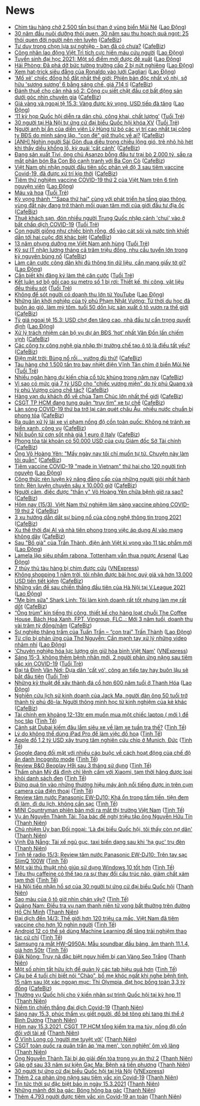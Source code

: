 # News

- [Chìm tàu hàng chở 2.500 tấn bụi than ở vùng biển Mũi Né](https://laodong.vn/xa-hoi/chim-tau-hang-cho-2500-tan-bui-than-o-vung-bien-mui-ne-889127.ldo) ([Lao Động](https://laodong.vn))
- [30 năm đầu nuôi dưỡng thói quen, 30 năm sau thu hoạch quả ngọt: 25 thói quen đời người nên rèn luyện](https://cafebiz.vn/30-nam-dau-nuoi-duong-thoi-quen-30-nam-sau-thu-hoach-qua-ngot-25-thoi-quen-doi-nguoi-nen-ren-luyen-20210311194445408.chn) ([CafeBiz](https://cafebiz.vn))
- [Tư duy trong chọn lựa sự nghiệp - bạn đã có chưa?](https://cafebiz.vn/tu-duy-trong-chon-lua-su-nghiep-ban-da-co-chua-20210315101656388.chn) ([CafeBiz](https://cafebiz.vn))
- [Công nhân lao động Việt Trì tích cực hiến máu cứu người](https://laodong.vn/ldld-phu-tho/cong-nhan-lao-dong-viet-tri-tich-cuc-hien-mau-cuu-nguoi-889150.ldo) ([Lao Động](https://laodong.vn))
- [Tuyển sinh đại học 2021: Một số điểm mới được đề xuất](https://laodong.vn/giao-duc/tuyen-sinh-dai-hoc-2021-mot-so-diem-moi-duoc-de-xuat-889129.ldo) ([Lao Động](https://laodong.vn))
- [Hải Phòng: Đã phá dỡ bức tường trường cấp 2 bị nứt nghiêng](https://laodong.vn/ban-doc/hai-phong-da-pha-do-buc-tuong-truong-cap-2-bi-nut-nghieng-889128.ldo) ([Lao Động](https://laodong.vn))
- [Xem hat-trick siêu đẳng của Ronaldo vào lưới Cagliari](https://laodong.vn/video-the-thao/xem-hat-trick-sieu-dang-cua-ronaldo-vao-luoi-cagliari-889111.ldo) ([Lao Động](https://laodong.vn))
- ['Mổ xẻ' chiếc đồng hồ đắt nhất thế giới: Phiên bản độc nhất vô nhị, sở hữu 'sương sương' 6 bằng sáng chế, giá 714 tỉ](https://cafebiz.vn/mo-xe-chiec-dong-ho-dat-nhat-the-gioi-phien-ban-doc-nhat-vo-nhi-so-huu-suong-suong-6-bang-sang-che-gia-714-ti-20210315100535202.chn) ([CafeBiz](https://cafebiz.vn))
- [Đánh thuế cho căn nhà số 2: Công cụ siết chặt đầu cơ bất động sản dưới góc nhìn chuyên gia](https://cafebiz.vn/danh-thue-cho-can-nha-so-2-cong-cu-siet-chat-dau-co-bat-dong-san-duoi-goc-nhin-chuyen-gia-20210315100025794.chn) ([CafeBiz](https://cafebiz.vn))
- [Giá vàng và ngoại tệ 15.3: Vàng được kỳ vọng, USD tiếp đà tăng](https://laodong.vn/video/gia-vang-va-ngoai-te-153-vang-duoc-ky-vong-usd-tiep-da-tang-889124.ldo) ([Lao Động](https://laodong.vn))
- [‘11 kỳ họp Quốc hội diễn ra dân chủ, công khai, chất lượng’](https://tuoitre.vn/11-ky-hop-quoc-hoi-dien-ra-dan-chu-cong-khai-chat-luong-20210315091310569.htm) ([Tuổi Trẻ](https://tuoitre.vn))
- [30 người tại Hà Nội tự ứng cử đại biểu Quốc hội khóa XV](https://tuoitre.vn/30-nguoi-tai-ha-noi-tu-ung-cu-dai-bieu-quoc-hoi-khoa-xv-20210315085831419.htm) ([Tuổi Trẻ](https://tuoitre.vn))
- [Người anh bí ẩn của diễn viên Lý Hùng từ bỏ các vị trí cao nhất tại công ty BĐS do mình sáng lập, "con đẻ" giờ thuộc về ai?](https://cafebiz.vn/nguoi-anh-bi-an-cua-dien-vien-ly-hung-tu-bo-cac-vi-tri-cao-nhat-tai-cong-ty-bds-do-minh-sang-lap-con-de-gio-thuoc-ve-ai-20210315093857548.chn) ([CafeBiz](https://cafebiz.vn))
- [[ẢNH] Nghìn người Sài Gòn đua diều trong chiều lộng gió, trẻ nhỏ hò hét khi thấy diều khổng lồ, kỳ quái 'cất cánh'](https://cafebiz.vn/anh-nghin-nguoi-sai-gon-dua-dieu-trong-chieu-long-gio-tre-nho-ho-het-khi-thay-dieu-khong-lo-ky-quai-cat-canh-20210315093232125.chn) ([CafeBiz](https://cafebiz.vn))
- [Đang sản xuất Tivi, ông chủ Asanzo bỗng đầu tư trại bò 2.000 tỷ, sắp ra mắt phân bón Ba Con Bò cạnh tranh với Ba Con Cò](https://cafebiz.vn/dang-san-xuat-tivi-ong-chu-asanzo-bong-dau-tu-trai-bo-2000-ty-sap-ra-mat-phan-bon-ba-con-bo-canh-tranh-voi-ba-con-co-202103150926296.chn) ([CafeBiz](https://cafebiz.vn))
- [Việt Nam ghi nhận người đầu tiên sốc phản vệ độ 3 sau tiêm vaccine Covid-19, đã được xử trí kịp thời](https://cafebiz.vn/viet-nam-ghi-nhan-nguoi-dau-tien-soc-phan-ve-do-3-sau-tiem-vaccine-covid-19-da-duoc-xu-tri-kip-thoi-20210315092503369.chn) ([CafeBiz](https://cafebiz.vn))
- [Tiêm thử nghiệm vaccine COVID-19 thứ 2 của Việt Nam trên 6 tình nguyện viên](https://laodong.vn/y-te/tiem-thu-nghiem-vaccine-covid-19-thu-2-cua-viet-nam-tren-6-tinh-nguyen-vien-889118.ldo) ([Lao Động](https://laodong.vn))
- [Máu và hoa](https://tuoitre.vn/mau-va-hoa-20210315071117321.htm) ([Tuổi Trẻ](https://tuoitre.vn))
- [Kỳ vọng thành ""Sapa thứ hai" cùng với phát triển hạ tầng giao thông, vùng đất này đang trở thành mối quan tâm mới của giới đầu tư địa ốc](https://cafebiz.vn/ky-vong-thanh-sapa-thu-hai-cung-voi-phat-trien-ha-tang-giao-thong-vung-dat-nay-dang-tro-thanh-moi-quan-tam-moi-cua-gioi-dau-tu-dia-oc-20210315091943375.chn) ([CafeBiz](https://cafebiz.vn))
- [Thuê khách sạn, đón nhiều người Trung Quốc nhập cảnh 'chui' vào ở bất chấp dịch COVID-19](https://tuoitre.vn/thue-khach-san-don-nhieu-nguoi-trung-quoc-nhap-canh-chui-vao-o-bat-chap-dich-covid-19-20210315074114081.htm) ([Tuổi Trẻ](https://tuoitre.vn))
- [Con người giống như chiếc bình rỗng, đổ vào cát sỏi và nước tinh khiết dẫn tới hai cuộc đời khác biệt](https://cafebiz.vn/con-nguoi-giong-nhu-chiec-binh-rong-do-vao-cat-soi-va-nuoc-tinh-khiet-dan-toi-hai-cuoc-doi-khac-biet-20210312164636857.chn) ([CafeBiz](https://cafebiz.vn))
- [13 năm phụng dưỡng mẹ Việt Nam anh hùng](https://tuoitre.vn/13-nam-phung-duong-me-viet-nam-anh-hung-20210315090030357.htm) ([Tuổi Trẻ](https://tuoitre.vn))
- [Kỹ sư IT nhận lương tháng cả trăm triệu đồng, nhu cầu tuyển lớn trong kỷ nguyên bùng nổ](https://cafebiz.vn/ky-su-it-nhan-luong-thang-ca-tram-trieu-dong-nhu-cau-tuyen-lon-trong-ky-nguyen-bung-no-20210314231424292.chn) ([CafeBiz](https://cafebiz.vn))
- [Làm căn cước công dân khi đủ thông tin dữ liệu, cần mang giấy tờ gì?](https://laodong.vn/phap-luat/lam-can-cuoc-cong-dan-khi-du-thong-tin-du-lieu-can-mang-giay-to-gi-889044.ldo) ([Lao Động](https://laodong.vn))
- [Cần biết khi đăng ký làm thẻ căn cước](https://tuoitre.vn/can-biet-khi-dang-ky-lam-the-can-cuoc-20210315083547621.htm) ([Tuổi Trẻ](https://tuoitre.vn))
- [Kết luận sơ bộ gối cao su metro số 1 bị rơi: Thiết kế, thi công, vật liệu đều thiếu sót](https://tuoitre.vn/ket-luan-so-bo-goi-cao-su-metro-so-1-bi-roi-thiet-ke-thi-cong-vat-lieu-deu-thieu-sot-20210315075929721.htm) ([Tuổi Trẻ](https://tuoitre.vn))
- [Không để sót người có doanh thu lớn từ YouTube](https://laodong.vn/kinh-te/khong-de-sot-nguoi-co-doanh-thu-lon-tu-youtube-889042.ldo) ([Lao Động](https://laodong.vn))
- [Những lần khởi nghiệp của tỷ phú Phạm Nhật Vượng: Từ thời du học đã buôn áo gió, làm mỳ tôm, tuổi 50 dồn lực sản xuất ô tô vươn ra thế giới](https://cafebiz.vn/nhung-lan-khoi-nghiep-cua-ty-phu-pham-nhat-vuong-tu-thoi-du-hoc-da-buon-ao-gio-lam-mi-tom-tuoi-50-don-luc-san-xuat-o-to-vuon-ra-the-gioi-20210309171046316.chn) ([CafeBiz](https://cafebiz.vn))
- [Tỷ giá ngoại tệ 15.3: USD chợ đen tăng cao, nhà đầu tư cẩn trọng quyết định](https://laodong.vn/kinh-te/ty-gia-ngoai-te-153-usd-cho-den-tang-cao-nha-dau-tu-can-trong-quyet-dinh-889113.ldo) ([Lao Động](https://laodong.vn))
- [Xử lý trách nhiệm cán bộ vụ dự án BĐS ‘hot’ nhất Vân Đồn lấn chiếm vịnh](https://cafebiz.vn/xu-ly-trach-nhiem-can-bo-vu-du-an-bds-hot-nhat-van-don-lan-chiem-vinh-20210315085301831.chn) ([CafeBiz](https://cafebiz.vn))
- [Các công ty công nghệ gia nhập thị trường chế tạo ô tô là điều tất yếu?](https://cafebiz.vn/cac-cong-ty-cong-nghe-gia-nhap-thi-truong-che-tao-o-to-la-dieu-tat-yeu-20210315084938561.chn) ([CafeBiz](https://cafebiz.vn))
- [Điện mặt trời: Bùng nổ rồi... vướng đủ thứ!](https://cafebiz.vn/dien-mat-troi-bung-no-roi-vuong-du-thu-20210315084644619.chn) ([CafeBiz](https://cafebiz.vn))
- [Tàu hàng chở 1.500 tấn tro bay nhiệt điện Vĩnh Tân chìm ở biển Mũi Né](https://tuoitre.vn/tau-hang-cho-1500-tan-tro-bay-nhiet-dien-vinh-tan-chim-o-bien-mui-ne-20210315083650991.htm) ([Tuổi Trẻ](https://tuoitre.vn))
- [Nhiều ngân hàng dự kiến chia cổ tức khủng trong năm nay](https://cafebiz.vn/nhieu-ngan-hang-du-kien-chia-co-tuc-khung-trong-nam-nay-20210315084433992.chn) ([CafeBiz](https://cafebiz.vn))
- [Vì sao có mức giá 7 tỷ USD cho "chiếc vương miện" do tỷ phú Quang và tỷ phú Vượng cùng chế tác?](https://cafebiz.vn/vi-sao-co-muc-gia-7-ty-usd-cho-chiec-vuong-mien-do-ty-phu-quang-va-ty-phu-vuong-cung-che-tac-20210315084133818.chn) ([CafeBiz](https://cafebiz.vn))
- [Hàng vạn du khách đổ về chùa Tam Chúc lớn nhất thế giới](https://cafebiz.vn/hang-van-du-khach-do-ve-chua-tam-chuc-lon-nhat-the-gioi-20210315082920003.chn) ([CafeBiz](https://cafebiz.vn))
- [CSGT TP HCM đang tung quân “truy tìm” xe tự chế](https://cafebiz.vn/csgt-tp-hcm-dang-tung-quan-truy-tim-xe-tu-che-20210315082814223.chn) ([CafeBiz](https://cafebiz.vn))
- [Làn sóng COVID-19 thứ ba trở lại càn quét châu Âu, nhiều nước chuẩn bị phong tỏa](https://cafebiz.vn/lan-song-covid-19-thu-ba-tro-lai-can-quet-chau-au-nhieu-nuoc-chuan-bi-phong-toa-20210315082610638.chn) ([CafeBiz](https://cafebiz.vn))
- [Ra quân xử lý lái xe vi phạm nồng độ cồn toàn quốc: Không né tránh xe biển xanh, công vụ](https://cafebiz.vn/ra-quan-xu-ly-lai-xe-vi-pham-nong-do-con-toan-quoc-khong-ne-tranh-xe-bien-xanh-cong-vu-2021031508245501.chn) ([CafeBiz](https://cafebiz.vn))
- [Nỗi buồn từ cơn sốt nhà giá 1 euro ở Italy](https://cafebiz.vn/noi-buon-tu-con-sot-nha-gia-1-euro-o-italy-2021031508194407.chn) ([CafeBiz](https://cafebiz.vn))
- [Phong tỏa tài khoản có 50.000 USD của cựu Giám đốc Sở Tài chính](https://cafebiz.vn/phong-toa-tai-khoan-co-50000-usd-cua-cuu-giam-doc-so-tai-chinh-20210315081820559.chn) ([CafeBiz](https://cafebiz.vn))
- [Ông Võ Hoàng Yên: "Mấy ngày nay tôi chỉ muốn tự tử. Chuyện này làm tôi quẫn"](https://cafebiz.vn/ong-vo-hoang-yen-may-ngay-nay-toi-chi-muon-tu-tu-chuyen-nay-lam-toi-quan-20210315081650547.chn) ([CafeBiz](https://cafebiz.vn))
- [Tiêm vaccine COVID-19 &quot;made in Vietnam&quot; thứ hai cho 120 người tình nguyện](https://laodong.vn/xa-hoi/tiem-vaccine-covid-19-made-in-vietnam-thu-hai-cho-120-nguoi-tinh-nguyen-889028.ldo) ([Lao Động](https://laodong.vn))
- [Công thức rèn luyện kỹ năng đẳng cấp của những người giỏi nhất hành tinh: Rèn luyện chuyên sâu x 10.000 giờ](https://cafebiz.vn/cong-thuc-ren-luyen-ky-nang-dang-cap-cua-nhung-nguoi-gioi-nhat-hanh-tinh-ren-luyen-chuyen-sau-x-10000-gio-20210310160107575.chn) ([CafeBiz](https://cafebiz.vn))
- [Người câm, điếc được "thần y" Võ Hoàng Yên chữa bệnh giờ ra sao?](https://cafebiz.vn/nguoi-cam-diec-duoc-than-y-vo-hoang-yen-chua-benh-gio-ra-sao-20210315081337211.chn) ([CafeBiz](https://cafebiz.vn))
- [Hôm nay (15/3), Việt Nam thử nghiệm lâm sàng vaccine phòng COVID-19 thứ 2](https://cafebiz.vn/hom-nay-15-3-viet-nam-thu-nghiem-lam-sang-vaccine-phong-covid-19-thu-2-2021031508112777.chn) ([CafeBiz](https://cafebiz.vn))
- [3 xu hướng dẫn dắt sự bùng nổ của công nghệ thông tin trong 2021](https://cafebiz.vn/3-xu-huong-dan-dat-su-bung-no-cua-cong-nghe-thong-tin-trong-2021-20210314193013346.chn) ([CafeBiz](https://cafebiz.vn))
- [Xu thế thời đại AI và nhà tiên phong trong việc áp dụng AI vào mạng không dây](https://cafebiz.vn/xu-the-thoi-dai-ai-va-nha-tien-phong-trong-viec-ap-dung-ai-vao-mang-khong-day-20210313112211343.chn) ([CafeBiz](https://cafebiz.vn))
- [Sau &quot;Bố già&quot; của Trấn Thành, điện ảnh Việt kì vọng vào 11 tác phẩm mới](https://laodong.vn/van-hoa/sau-bo-gia-cua-tran-thanh-dien-anh-viet-ki-vong-vao-11-tac-pham-moi-889083.ldo) ([Lao Động](https://laodong.vn))
- [Lamela lập siêu phẩm rabona, Tottenham vẫn thua ngược Arsenal](https://laodong.vn/bong-da-quoc-te/lamela-lap-sieu-pham-rabona-tottenham-van-thua-nguoc-arsenal-889090.ldo) ([Lao Động](https://laodong.vn))
- [7 thủy thủ tàu hàng bị chìm được cứu](https://vnexpress.net/7-thuy-thu-tau-hang-bi-chim-duoc-cuu-4248420.html) ([VNExpress](https://vnexpress.net))
- [Không shopping 1 năm trời, tôi nhận được bài học quý giá và hơn 13.000 USD tiền tiết kiệm](https://cafebiz.vn/khong-shopping-1-nam-troi-toi-nhan-duoc-bai-hoc-quy-gia-va-hon-13000-usd-tien-tiet-kiem-20210308155948767.chn) ([CafeBiz](https://cafebiz.vn))
- [Những vấn đề sau chiến thắng đầu tiên của Hà Nội tại V.League 2021](https://laodong.vn/bong-da/nhung-van-de-sau-chien-thang-dau-tien-cua-ha-noi-tai-vleague-2021-888992.ldo) ([Lao Động](https://laodong.vn))
- ["Mẹ bỉm sữa" Shark Linh: Tôi làm kinh doanh rất tốt nhưng làm mẹ rất dốt](https://cafebiz.vn/me-bim-sua-shark-linh-toi-lam-kinh-doanh-rat-tot-nhung-lam-me-rat-dot-20210314172723473.chn) ([CafeBiz](https://cafebiz.vn))
- [“Ông trùm” kín tiếng thi công, thiết kế cho hàng loạt chuỗi The Coffee House, Bách Hoá Xanh, FPT, Vingroup, FLC..: Mới 3 năm tuổi, doanh thu vài trăm tỷ đồng/năm](https://cafebiz.vn/ong-trum-kin-tieng-thi-cong-thiet-ke-cho-hang-loat-chuoi-the-coffee-house-bach-hoa-xanh-fpt-vingroup-flc-moi-3-nam-tuoi-doanh-thu-vai-tram-ty-dong-nam-20210313224854838.chn) ([CafeBiz](https://cafebiz.vn))
- [Sự nghiệp thăng trầm của Tuấn Trần – “con trai” Trấn Thành](https://laodong.vn/photo/su-nghiep-thang-tram-cua-tuan-tran--con-trai-tran-thanh-888940.ldo) ([Lao Động](https://laodong.vn))
- [Từ clip bị phản ứng của Thơ Nguyễn: Cần mạnh tay xử lý những video nhảm nhí](https://laodong.vn/video/tu-clip-bi-phan-ung-cua-tho-nguyen-can-manh-tay-xu-ly-nhung-video-nham-nhi-889000.ldo) ([Lao Động](https://laodong.vn))
- ['Chuyên nghiệp hóa lực lượng gìn giữ hòa bình Việt Nam'](https://vnexpress.net/chuyen-nghiep-hoa-luc-luong-gin-giu-hoa-binh-viet-nam-4248393.html) ([VNExpress](https://vnexpress.net))
- [Sáng 15-3, không thêm bệnh nhân mới, 2 người phản ứng nặng sau tiêm vắc xin COVID-19](https://tuoitre.vn/sang-15-3-khong-them-benh-nhan-moi-2-nguoi-phan-ung-nang-sau-tiem-vac-xin-covid-19-20210315061143493.htm) ([Tuổi Trẻ](https://tuoitre.vn))
- [Đại tá Đinh Văn Nơi: Dựa dân 'cất vó', công an tiếp tay hay buôn lậu sẽ bắt đầu tiên](https://tuoitre.vn/dai-ta-dinh-van-noi-dua-dan-cat-vo-cong-an-tiep-tay-hay-buon-lau-se-bat-dau-tien-20210314230724411.htm) ([Tuổi Trẻ](https://tuoitre.vn))
- [Những kỹ thuật để xây thành đá cổ hơn 600 năm tuổi ở Thanh Hóa](https://laodong.vn/photo/nhung-ky-thuat-de-xay-thanh-da-co-hon-600-nam-tuoi-o-thanh-hoa-888954.ldo) ([Lao Động](https://laodong.vn))
- [Nghiên cứu lịch sử kinh doanh của Jack Ma, người đàn ông 50 tuổi trở thành tỷ phú đô-la: Người thông minh học từ kinh nghiệm của kẻ khác](https://cafebiz.vn/nghien-cuu-lich-su-kinh-doanh-cua-jack-ma-nguoi-dan-ong-50-tuoi-tro-thanh-ty-phu-do-la-nguoi-thong-minh-hoc-tu-kinh-nghiem-cua-ke-khac-2021031502003238.chn) ([CafeBiz](https://cafebiz.vn))
- [Tài chính em khoảng 12-13tr em muốn mua một chiếc laptop ( mới ) để học tập](https://tinhte.vn/thread/tai-chinh-em-khoang-12-13tr-em-muon-mua-mot-chiec-laptop-moi-de-hoc-tap.3292995/) ([Tinh Tế](https://tinhte.vn))
- [Cảnh sát Dubai kiếm đâu lắm siêu xe về làm xe tuần tra thế?](https://tinhte.vn/thread/canh-sat-dubai-kiem-dau-lam-sieu-xe-ve-lam-xe-tuan-tra-the.3286755/) ([Tinh Tế](https://tinhte.vn))
- [Lý do không thể dùng iPad Pro để làm việc đồ hoạ](https://tinhte.vn/thread/ly-do-khong-the-dung-ipad-pro-de-lam-viec-do-hoa.3293411/) ([Tinh Tế](https://tinhte.vn))
- [Apple đổ 1,2 tỷ USD xây trung tâm nghiên cứu chip ở Munich, Đức](https://tinhte.vn/thread/apple-do-1-2-ty-usd-xay-trung-tam-nghien-cuu-chip-o-munich-duc.3293382/) ([Tinh Tế](https://tinhte.vn))
- [Google đang đối mặt với nhiều cáo buộc về cách hoạt động của chế độ ẩn danh Incognito mode](https://tinhte.vn/thread/google-dang-doi-mat-voi-nhieu-cao-buoc-ve-cach-hoat-dong-cua-che-do-an-danh-incognito-mode.3293340/) ([Tinh Tế](https://tinhte.vn))
- [Review B&O Beoplay H9i sau 3 tháng sử dụng](https://tinhte.vn/thread/review-b-o-beoplay-h9i-sau-3-thang-su-dung.3289650/) ([Tinh Tế](https://tinhte.vn))
- [Thẩm phán Mỹ đã đình chỉ lệnh cấm với Xiaomi, tạm thời hãng được loại khỏi danh sách đen](https://tinhte.vn/thread/tham-phan-my-da-dinh-chi-lenh-cam-voi-xiaomi-tam-thoi-hang-duoc-loai-khoi-danh-sach-den.3293053/) ([Tinh Tế](https://tinhte.vn))
- [Đừng quá tin vào những thương hiệu máy ảnh nổi tiếng được in trên cụm camera của điện thoại](https://tinhte.vn/thread/dung-qua-tin-vao-nhung-thuong-hieu-may-anh-noi-tieng-duoc-in-tren-cum-camera-cua-dien-thoai.3293363/) ([Tinh Tế](https://tinhte.vn))
- [Review tăm nước Panasonic EW-DJ10: Khá ổn trong tầm tiền, tiện đem đi làm, đi du lịch, không cần sạc](https://tinhte.vn/thread/review-tam-nuoc-panasonic-ew-dj10-kha-on-trong-tam-tien-tien-dem-di-lam-di-du-lich-khong-can-sac.3293277/) ([Tinh Tế](https://tinhte.vn))
- [MINI Countryman phiên bản mới ra mắt thị trường Việt Nam](https://tinhte.vn/thread/mini-countryman-phien-ban-moi-ra-mat-thi-truong-viet-nam.3293208/) ([Tinh Tế](https://tinhte.vn))
- [Vụ án Nguyễn Thành Tài: Tòa bác đề nghị triệu tập ông Nguyễn Hữu Tín](https://thanhnien.vn/thoi-su/vu-an-nguyen-thanh-tai-toa-bac-de-nghi-trieu-tap-ong-nguyen-huu-tin-1354209.html) ([Thanh Niên](https://thanhnien.vn))
- [Chủ nhiệm Ủy ban Đối ngoại: 'Là đại biểu Quốc hội, tôi thấy còn nợ dân'](https://thanhnien.vn/thoi-su/chu-nhiem-uy-ban-doi-ngoai-la-dai-bieu-quoc-hoi-toi-thay-con-no-dan-1354203.html) ([Thanh Niên](https://thanhnien.vn))
- [Vịnh Đà Nẵng: Tài xế ngủ gục, taxi biến dạng sau khi 'hạ gục' trụ đèn](https://thanhnien.vn/thoi-su/vinh-da-nang-tai-xe-ngu-guc-taxi-bien-dang-sau-khi-ha-guc-tru-den-1354193.html) ([Thanh Niên](https://thanhnien.vn))
- [Tinh tế radio 15/3: Review tăm nước Panasonic EW-DJ10; Trên tay sạc SlimQ 100W](https://tinhte.vn/thread/tinh-te-radio-15-3-review-tam-nuoc-panasonic-ew-dj10-tren-tay-sac-slimq-100w.3293420/) ([Tinh Tế](https://tinhte.vn))
- [Một vài thủ thuật nhỏ giúp sử dụng Windows 10 tốt hơn](https://tinhte.vn/thread/mot-vai-thu-thuat-nho-giup-su-dung-windows-10-tot-hon.3287266/) ([Tinh Tế](https://tinhte.vn))
- [Tiêu thụ caffeine có thể tạo ra sự thay đổi cấu trúc não, giảm chất xám tạm thời](https://tinhte.vn/thread/tieu-thu-caffeine-co-the-tao-ra-su-thay-doi-cau-truc-nao-giam-chat-xam-tam-thoi.3277883/) ([Tinh Tế](https://tinhte.vn))
- [Hà Nội tiếp nhận hồ sơ của 30 người tự ứng cử đại biểu Quốc hội](https://thanhnien.vn/thoi-su/ha-noi-tiep-nhan-ho-so-cua-30-nguoi-tu-ung-cu-dai-bieu-quoc-hoi-1354199.html) ([Thanh Niên](https://thanhnien.vn))
- [Sao màu của ô tô giờ nhìn chán vậy?](https://tinhte.vn/thread/sao-mau-cua-o-to-gio-nhin-chan-vay.3285084/) ([Tinh Tế](https://tinhte.vn))
- [Quảng Nam: Điều tra vụ nam thanh niên tử vong bất thường trên đường Hồ Chí Minh](https://thanhnien.vn/thoi-su/quang-nam-dieu-tra-vu-nam-thanh-nien-tu-vong-bat-thuong-tren-duong-ho-chi-minh-1354163.html) ([Thanh Niên](https://thanhnien.vn))
- [Đại dịch đến 14/3: Thế giới hơn 120 triệu ca mắc, Việt Nam đã tiêm vaccine cho hơn 10 nghìn người](https://tinhte.vn/thread/dai-dich-den-14-3-the-gioi-hon-120-trieu-ca-mac-viet-nam-da-tiem-vaccine-cho-hon-10-nghin-nguoi.3293227/) ([Tinh Tế](https://tinhte.vn))
- [Android 12 có thể sẽ dùng Machine Learning để tăng trải nghiệm thao tác cử chỉ](https://tinhte.vn/thread/android-12-co-the-se-dung-machine-learning-de-tang-trai-nghiem-thao-tac-cu-chi.3280807/) ([Tinh Tế](https://tinhte.vn))
- [Samsung ra mắt HW-Q950A: Mẫu soundbar đầu bảng, âm thanh 11.1.4, giá hơn 50tr](https://tinhte.vn/thread/samsung-ra-mat-hw-q950a-mau-soundbar-dau-bang-am-thanh-11-1-4-gia-hon-50tr.3286751/) ([Tinh Tế](https://tinhte.vn))
- [Đắk Nông: Truy nã đặc biệt nguy hiểm bị can Vàng Seo Trắng](https://thanhnien.vn/thoi-su/dak-nong-truy-na-dac-biet-nguy-hiem-bi-can-vang-seo-trang-1354162.html) ([Thanh Niên](https://thanhnien.vn))
- [Một số phím tắt hữu ích để quản lý các tab hiệu quả hơn](https://tinhte.vn/thread/mot-so-phim-tat-huu-ich-de-quan-ly-cac-tab-hieu-qua-hon.3277922/) ([Tinh Tế](https://tinhte.vn))
- [Cậu bé 4 tuổi chỉ biết nói "Chào", bố mẹ khóc ngất khi nghe bệnh tình, 15 năm sau lột xác ngoạn mục:  Thi Olympia, đạt học bổng toàn 3,3 tỷ đồng](https://cafebiz.vn/cau-be-4-tuoi-chi-biet-noi-chao-bo-me-khoc-ngat-khi-nghe-benh-tinh-15-nam-sau-lot-xac-ngoan-muc-thi-olympia-dat-hoc-bong-toan-33-ty-dong-20210315015609982.chn) ([CafeBiz](https://cafebiz.vn))
- [Thường vụ Quốc hội cho ý kiến  nhân sự trình Quốc hội tại kỳ họp 11](https://thanhnien.vn/thoi-su/thuong-vu-quoc-hoi-cho-y-kien-nhan-su-trinh-quoc-hoi-tai-ky-hop-11-1354098.html) ([Thanh Niên](https://thanhnien.vn))
- [Niềm tin chiến thắng đại dịch Covid-19](https://thanhnien.vn/thoi-su/vuot-qua-covid-19/niem-tin-chien-thang-dai-dich-covid-19-1354042.html) ([Thanh Niên](https://thanhnien.vn))
- [Sáng nay 15.3, phúc thẩm vụ giết người, đổ bê tông phi tang thi thể ở Bình Dương](https://thanhnien.vn/thoi-su/sang-nay-153-phuc-tham-vu-giet-nguoi-do-be-tong-phi-tang-thi-the-o-binh-duong-1354091.html) ([Thanh Niên](https://thanhnien.vn))
- [Hôm nay 15.3.2021, CSGT TP.HCM tổng kiểm tra ma túy, nồng độ cồn đối với tài xế](https://thanhnien.vn/thoi-su/hom-nay-csgt-tphcm-tong-kiem-tra-ma-tuy-nong-do-con-doi-voi-tai-xe-1354127.html) ([Thanh Niên](https://thanhnien.vn))
- [Ở Vĩnh Long có ‘người mẹ tuyệt vời’](https://thanhnien.vn/thoi-su/vuot-qua-covid-19/o-vinh-long-co-nguoi-me-tuyet-voi-1354059.html) ([Thanh Niên](https://thanhnien.vn))
- [CSGT toàn quốc ra quân trấn áp ‘ma men’, ‘con nghiện’ ôm vô lăng](https://thanhnien.vn/thoi-su/csgt-toan-quoc-ra-quan-tran-ap-ma-men-con-nghien-om-vo-lang-1354045.html) ([Thanh Niên](https://thanhnien.vn))
- [Ông Nguyễn Thành Tài bị áp giải đến tòa trong vụ án thứ 2](https://thanhnien.vn/thoi-su/ong-nguyen-thanh-tai-bi-ap-giai-den-toa-trong-vu-an-thu-2-1354126.html) ([Thanh Niên](https://thanhnien.vn))
- [Gặp gỡ sau 33 năm sự kiện Gạc Ma: Bệnh xá tiền phương](https://thanhnien.vn/thoi-su/gap-go-sau-33-nam-su-kien-gac-ma-benh-xa-tien-phuong-1354004.html) ([Thanh Niên](https://thanhnien.vn))
- [30 người tự ứng cử đại biểu Quốc hội tại Hà Nội](https://vnexpress.net/30-nguoi-tu-ung-cu-dai-bieu-quoc-hoi-tai-ha-noi-4246598.html) ([VNExpress](https://vnexpress.net))
- [Thêm 2 ca phản ứng nặng sau tiêm vắc xin Covid-19](https://thanhnien.vn/thoi-su/them-2-ca-phan-ung-nang-sau-tiem-vac-xin-covid-19-1354120.html) ([Thanh Niên](https://thanhnien.vn))
- [Tin tức thời sự đặc biệt báo in ngày 15.3.2021](https://thanhnien.vn/thoi-su/tin-tuc-thoi-su-dac-biet-bao-in-ngay-1532021-1354118.html) ([Thanh Niên](https://thanhnien.vn))
- [Những mảnh đời ba gác: Bóng hồng ba gác](https://thanhnien.vn/thoi-su/nhung-manh-doi-ba-gac-bong-hong-ba-gac-1354046.html) ([Thanh Niên](https://thanhnien.vn))
- [Thêm 4.793 người được tiêm vắc xin Covid-19 an toàn](https://thanhnien.vn/thoi-su/them-4793-nguoi-duoc-tiem-vac-xin-covid-19-an-toan-1354065.html) ([Thanh Niên](https://thanhnien.vn))
